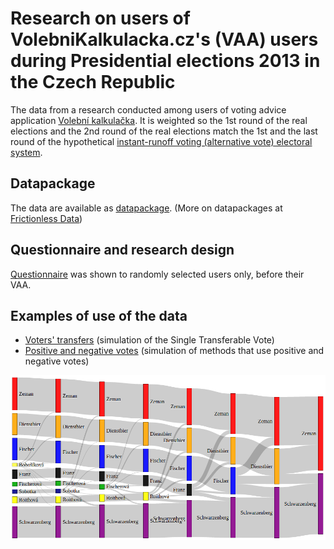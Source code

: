 # Research on users of VolebniKalkulacka.cz's (VAA) users during Presidential elections 2013 in the Czech Republic

The data from a research conducted among users of voting advice application [Volební kalkulačka](https://VolebniKalkulacka.cz). It is weighted so the 1st round of the real elections and the 2nd round of the real elections match the 1st and the last round of the hypothetical [instant-runoff voting (alternative vote) electoral system](http://en.wikipedia.org/wiki/Instant-runoff_voting).

## Datapackage
The data are available as [datapackage](http://data.okfn.org/tools/view?url=https%3A%2F%2Fraw.githubusercontent.com%2Fmichalskop%2Fdatapackages%2Fmaster%2Fvaa-cz-president-2013-users-research%2Fdatapackage.json). (More on datapackages at [Frictionless Data](http://frictionlessdata.io/data-packages/))

## Questionnaire and research design
[Questionnaire](http://volebnikalkulacka.cz/volba-prezidenta-cr-2013/kalkulacka-vyzkum.php) was shown to randomly selected users only, before their VAA.

## Examples of use of the data
- [Voters' transfers](http://bl.ocks.org/michalskop/8290471) (simulation of the Single Transferable Vote)
- [Positive and negative votes](http://bl.ocks.org/michalskop/8309367) (simulation of methods that use positive and negative votes)

![STV](https://github.com/michalskop/datapackages/raw/master/vaa-cz-president-2013-users-research/stv.png)
